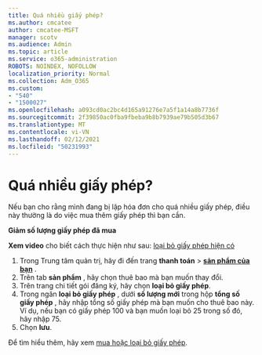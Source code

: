 ```yaml
---
title: Quá nhiều giấy phép?
ms.author: cmcatee
author: cmcatee-MSFT
manager: scotv
ms.audience: Admin
ms.topic: article
ms.service: o365-administration
ROBOTS: NOINDEX, NOFOLLOW
localization_priority: Normal
ms.collection: Adm_O365
ms.custom:
- "540"
- "1500027"
ms.openlocfilehash: a093cd0ac2bc4d165a91276e7a5f1a14a8b7736f
ms.sourcegitcommit: 2f39850ac0fba9fbeba9b8b7939ae79b505d3b67
ms.translationtype: MT
ms.contentlocale: vi-VN
ms.lasthandoff: 02/12/2021
ms.locfileid: "50231993"
---
```

# <a name="too-many-licenses"></a>Quá nhiều giấy phép?

Nếu bạn cho rằng mình đang bị lập hóa đơn cho quá nhiều giấy phép, điều này thường là do việc mua thêm giấy phép thì bạn cần.
  
**Giảm số lượng giấy phép đã mua**

**Xem video** cho biết cách thực hiện như sau: [loại bỏ giấy phép hiện có](https://go.microsoft.com/fwlink/p/?linkid=2154938)
  
1. Trong Trung tâm quản trị, hãy đi đến trang **thanh toán** \> **[sản phẩm của bạn](https://go.microsoft.com/fwlink/p/?linkid=842054)** .
2. Trên tab **sản phẩm** , hãy chọn thuê bao mà bạn muốn thay đổi.
3. Trên trang chi tiết gói đăng ký, hãy chọn **loại bỏ giấy phép**.
4. Trong ngăn **loại bỏ giấy phép** , dưới **số lượng mới** trong hộp **tổng số giấy phép** , hãy nhập tổng số giấy phép mà bạn muốn cho thuê bao này. Ví dụ, nếu bạn có giấy phép 100 và bạn muốn loại bỏ 25 trong số đó, hãy nhập 75.
5. Chọn **lưu**.

Để tìm hiểu thêm, hãy xem [mua hoặc loại bỏ giấy phép](https://docs.microsoft.com/microsoft-365/commerce/licenses/buy-licenses).